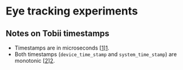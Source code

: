 # Eye tracking experiments

## Notes on Tobii timestamps
- Timestamps are in microseconds [[1]][1].
- Both timestamps (`device_time_stamp` and `system_time_stamp`) are monotonic [[2]][2].

[1]: https://developer.tobiipro.com/commonconcepts/timestamp-and-timing.html
[2]: https://connect.tobii.com/s/article/What-is-the-difference-between-Device-Timestamp-and-System-Timestamp?language=en_US
